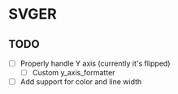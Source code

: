 # SVGER

## TODO

- [ ] Properly handle Y axis (currently it's flipped)
  - [ ] Custom y_axis_formatter
- [ ] Add support for color and line width